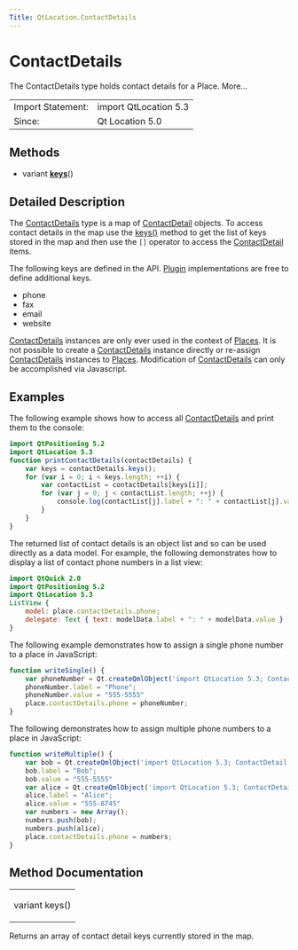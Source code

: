 ```yaml
---
Title: QtLocation.ContactDetails
---
```

        
ContactDetails
==============

<span class="subtitle"></span>
The ContactDetails type holds contact details for a Place. More...

|                   |                       |
|-------------------|-----------------------|
| Import Statement: | import QtLocation 5.3 |
| Since:            | Qt Location 5.0       |

<span id="methods"></span>
Methods
-------

-   variant ****[keys](../../sdk-15.04.1/QtLocation.ContactDetails.md#keys-method)****()

<span id="details"></span>
Detailed Description
--------------------

The [ContactDetails](../../sdk-15.04.1/QtLocation.ContactDetails.md) type is a map of [ContactDetail](../../sdk-15.04.1/QtLocation.ContactDetail.md) objects. To access contact details in the map use the [keys()](../../sdk-15.04.1/QtLocation.ContactDetails.md#keys-method) method to get the list of keys stored in the map and then use the `[]` operator to access the [ContactDetail](../../sdk-15.04.1/QtLocation.ContactDetail.md) items.

The following keys are defined in the API. [Plugin](../../sdk-15.04.1/QtLocation.location-places-qml.md#plugin) implementations are free to define additional keys.

-   phone
-   fax
-   email
-   website

[ContactDetails](../../sdk-15.04.1/QtLocation.ContactDetails.md) instances are only ever used in the context of [Places](../../sdk-15.04.1/QtLocation.location-cpp-qml.md#place). It is not possible to create a [ContactDetails](../../sdk-15.04.1/QtLocation.ContactDetails.md) instance directly or re-assign [ContactDetails](../../sdk-15.04.1/QtLocation.ContactDetails.md) instances to [Places](../../sdk-15.04.1/QtLocation.location-cpp-qml.md#place). Modification of [ContactDetails](../../sdk-15.04.1/QtLocation.ContactDetails.md) can only be accomplished via Javascript.

<span id="examples"></span>
Examples
--------

The following example shows how to access all [ContactDetails](../../sdk-15.04.1/QtLocation.ContactDetail.md) and print them to the console:

``` qml
import QtPositioning 5.2
import QtLocation 5.3
function printContactDetails(contactDetails) {
    var keys = contactDetails.keys();
    for (var i = 0; i < keys.length; ++i) {
        var contactList = contactDetails[keys[i]];
        for (var j = 0; j < contactList.length; ++j) {
            console.log(contactList[j].label + ": " + contactList[j].value);
        }
    }
}
```

The returned list of contact details is an object list and so can be used directly as a data model. For example, the following demonstrates how to display a list of contact phone numbers in a list view:

``` qml
import QtQuick 2.0
import QtPositioning 5.2
import QtLocation 5.3
ListView {
    model: place.contactDetails.phone;
    delegate: Text { text: modelData.label + ": " + modelData.value }
}
```

The following example demonstrates how to assign a single phone number to a place in JavaScript:

``` qml
function writeSingle() {
    var phoneNumber = Qt.createQmlObject('import QtLocation 5.3; ContactDetail {}', place);
    phoneNumber.label = "Phone";
    phoneNumber.value = "555-5555"
    place.contactDetails.phone = phoneNumber;
}
```

The following demonstrates how to assign multiple phone numbers to a place in JavaScript:

``` qml
function writeMultiple() {
    var bob = Qt.createQmlObject('import QtLocation 5.3; ContactDetail {}', place);
    bob.label = "Bob";
    bob.value = "555-5555"
    var alice = Qt.createQmlObject('import QtLocation 5.3; ContactDetail {}', place);
    alice.label = "Alice";
    alice.value = "555-8745"
    var numbers = new Array();
    numbers.push(bob);
    numbers.push(alice);
    place.contactDetails.phone = numbers;
}
```

Method Documentation
--------------------

<table>
<colgroup>
<col width="100%" />
</colgroup>
<tbody>
<tr class="odd">
<td><p><span id="keys-method"></span><span class="type">variant</span> <span class="name">keys</span>()</p></td>
</tr>
</tbody>
</table>

Returns an array of contact detail keys currently stored in the map.

